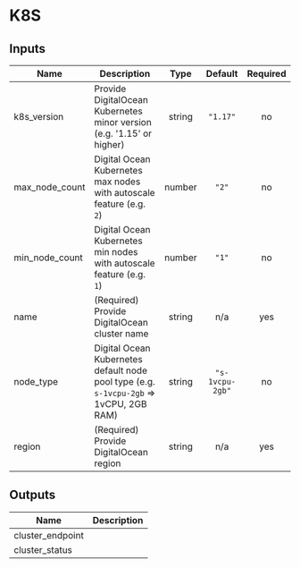 # K8S

<!-- BEGINNING OF PRE-COMMIT-TERRAFORM DOCS HOOK -->
## Inputs

| Name | Description | Type | Default | Required |
|------|-------------|:----:|:-----:|:-----:|
| k8s\_version | Provide DigitalOcean Kubernetes minor version (e.g. '1.15' or higher) | string | `"1.17"` | no |
| max\_node\_count | Digital Ocean Kubernetes max nodes with autoscale feature (e.g. `2`) | number | `"2"` | no |
| min\_node\_count | Digital Ocean Kubernetes min nodes with autoscale feature (e.g. `1`) | number | `"1"` | no |
| name | (Required) Provide DigitalOcean cluster name | string | n/a | yes |
| node\_type | Digital Ocean Kubernetes default node pool type (e.g. `s-1vcpu-2gb` => 1vCPU, 2GB RAM) | string | `"s-1vcpu-2gb"` | no |
| region | (Required) Provide DigitalOcean region | string | n/a | yes |

## Outputs

| Name | Description |
|------|-------------|
| cluster\_endpoint |  |
| cluster\_status |  |

<!-- END OF PRE-COMMIT-TERRAFORM DOCS HOOK -->
